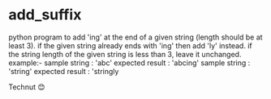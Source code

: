 # add_suffix

python program to add 'ing' at the end of a given string (length should be at least 3). if the given string already ends with 'ing' then add 'ly' instead.
if the string length of the given string is less than 3, leave it unchanged. 
example:- sample string : 'abc' expected result : 'abcing' 
sample string : 'string' expected result : 'stringly

Technut 😊
